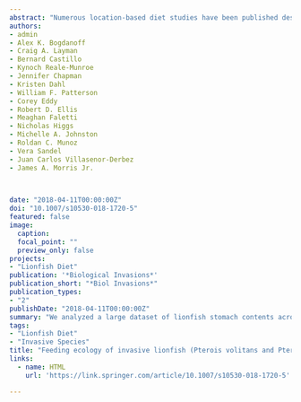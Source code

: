 ```yaml
---
abstract: "Numerous location-based diet studies have been published describing different aspects of invasive lionfish (*Pterois volitans* and *Pterois miles*) feeding ecology, but there has been no synthesis of their diet composition and feeding patterns across regional gradients. 8125 lionfish stomachs collected from 10 locations were analyzed to provide a generalized description of their feeding ecology at a regional scale and to compare their diet among locations. Our regional data indicate lionfish in the western Atlantic are opportunistic generalist carnivores that consume at least 167 vertebrate and invertebrate prey species across multiple trophic guilds, and carnivorous fish and shrimp prey that are not managed fishery species and not considered at risk of extinction by the International Union for Conservation of Nature disproportionately dominate their diet. Correlations between lionfish size and their diet composition indicate lionfish in the western Atlantic transition from a shrimp-dominated diet to a fish-dominated diet through ontogeny. Lionfish total length (TL) (mm) was found to predict mean prey mass per stomach (g) by the following equation: *mean prey mass* = 0.0002 × *TL*^1.6391, which can be used to estimate prey biomass consumption from lionfish length-frequency data. Our locational comparisons indicate lionfish diet varies considerably among locations, even at the group (e.g., crab) and trophic guild levels. The Modified Index of Relative Importance developed specifically for this study, calculated as the frequency of prey *a* × the number of prey *a*, can be used in other diet studies to assess prey importance when prey mass data are not available. Researchers and managers can use the diet data presented in this study to make inference about lionfish feeding ecology in areas where their diet has yet to be described. These data can be used to guide research and monitoring efforts, and can be used in modeling exercises to simulate the potential effects of lionfish on marine food webs. Given the large variability in lionfish diet composition among locations, this study highlights the importance of continued location-based diet assessments to better inform local management activities."
authors:
- admin
- Alex K. Bogdanoff
- Craig A. Layman
- Bernard Castillo
- Kynoch Reale-Munroe
- Jennifer Chapman
- Kristen Dahl
- William F. Patterson
- Corey Eddy
- Robert D. Ellis
- Meaghan Faletti
- Nicholas Higgs
- Michelle A. Johnston
- Roldan C. Munoz
- Vera Sandel
- Juan Carlos Villasenor-Derbez
- James A. Morris Jr.


 
date: "2018-04-11T00:00:00Z"
doi: "10.1007/s10530-018-1720-5"
featured: false
image:
  caption:
  focal_point: ""
  preview_only: false
projects: 
- "Lionfish Diet"
publication: '*Biological Invasions*'
publication_short: "*Biol Invasions*"
publication_types: 
- "2"
publishDate: "2018-04-11T00:00:00Z"
summary: "We analyzed a large dataset of lionfish stomach contents across the western Atlantic to identify trends and patterns in lionfish diet throughout their invaded region. We uncovered a largely varied diet composed of fish, shrimp, and other invertebrates, with clear evidence for ontogenetic shifts from a shrimp-dominated to a fish-dominated diet with increasing length and age."
tags:
- "Lionfish Diet"
- "Invasive Species"
title: "Feeding ecology of invasive lionfish (Pterois volitans and Pterois miles) in the temperate and tropical western Atlantic"
links:
  - name: HTML
    url: 'https://link.springer.com/article/10.1007/s10530-018-1720-5'

---
```



